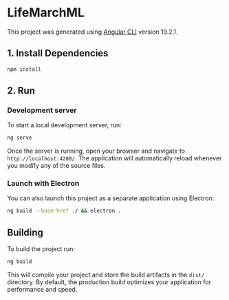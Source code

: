 # LifeMarchML

This project was generated using [Angular CLI](https://github.com/angular/angular-cli) version 19.2.1.

## 1. Install Dependencies

```bash
npm install
```

## 2. Run

### Development server

To start a local development server, run:

```bash
ng serve
```

Once the server is running, open your browser and navigate to `http://localhost:4200/`. The application will automatically reload whenever you modify any of the source files.

### Launch with Electron

You can also launch this project as a separate application using Electron:

```bash
ng build --base-href ./ && electron .
```

## Building

To build the project run:

```bash
ng build
```

This will compile your project and store the build artifacts in the `dist/` directory. By default, the production build optimizes your application for performance and speed.

